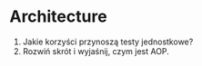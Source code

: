 # Architecture

1. Jakie korzyści przynoszą testy jednostkowe?
2. Rozwiń skrót i wyjaśnij, czym jest AOP.